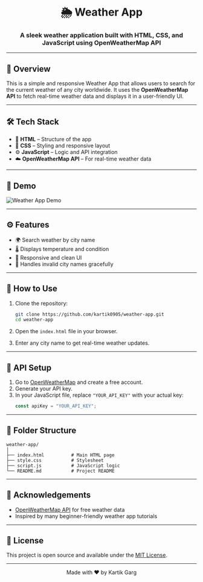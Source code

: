 <div align="center">

# 🌦️ Weather App
### A sleek weather application built with HTML, CSS, and JavaScript using OpenWeatherMap API

</div>

---

## 📌 Overview

This is a simple and responsive Weather App that allows users to search for the current weather of any city worldwide. It uses the **OpenWeatherMap API** to fetch real-time weather data and displays it in a user-friendly UI.

---

## 🛠️ Tech Stack

- 🔹 **HTML** – Structure of the app  
- 🎨 **CSS** – Styling and responsive layout  
- ⚙️ **JavaScript** – Logic and API integration  
- ☁️ **OpenWeatherMap API** – For real-time weather data  

---

## 📸 Demo

![Weather App Demo](/assets//Screenshot%202025-08-06%20at%208.46.09 PM.png)


---

## ⚙️ Features

- 🌍 Search weather by city name  
- 🌡️ Displays temperature and condition  
- 🎨 Responsive and clean UI  
- 🚫 Handles invalid city names gracefully  

---

## 🚀 How to Use

1. Clone the repository:
   ```bash
   git clone https://github.com/kartik0905/weather-app.git
   cd weather-app
   ```

2. Open the `index.html` file in your browser.

3. Enter any city name to get real-time weather updates.

---

## 🔐 API Setup

1. Go to [OpenWeatherMap](https://openweathermap.org/api) and create a free account.
2. Generate your API key.
3. In your JavaScript file, replace `"YOUR_API_KEY"` with your actual key:
   ```js
   const apiKey = "YOUR_API_KEY";
   ```

---

## 🧾 Folder Structure

```
weather-app/
│
├── index.html          # Main HTML page
├── style.css           # Stylesheet
├── script.js           # JavaScript logic
└── README.md           # Project README
```

---

## 🙌 Acknowledgements

- [OpenWeatherMap API](https://openweathermap.org/api) for free weather data
- Inspired by many beginner-friendly weather app tutorials

---

## 📜 License

This project is open source and available under the [MIT License](LICENSE).

---

<div align="center">Made with ❤️ by Kartik Garg</div>